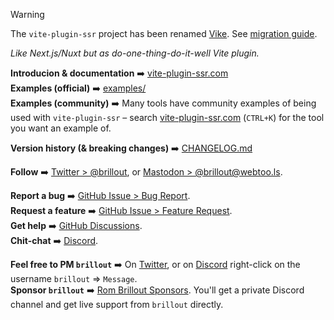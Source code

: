 > [!WARNING]  
> The `vite-plugin-ssr` project has been renamed [Vike](https://vike.dev). See [migration guide](https://vite-plugin-ssr.com/vike).

*Like Next.js/Nuxt but as do-one-thing-do-it-well Vite plugin.*

**Introducion & documentation** :arrow_right: [vite-plugin-ssr.com](https://vite-plugin-ssr.com)
<br/>
**Examples (official)** :arrow_right: [examples/](https://github.com/brillout/vite-plugin-ssr/tree/main/examples)
<br/>
**Examples (community)** :arrow_right: Many tools have community examples of being used with `vite-plugin-ssr` – search [vite-plugin-ssr.com](https://vite-plugin-ssr.com) (`CTRL+K`) for the tool you want an example of.

**Version history (& breaking changes)** :arrow_right: [CHANGELOG.md](/CHANGELOG.md)

**Follow** :arrow_right: [Twitter > @brillout](https://twitter.com/brillout), or [Mastodon > @brillout@webtoo.ls](https://m.webtoo.ls/@brillout).

**Report a bug** :arrow_right: [GitHub Issue > Bug Report](https://github.com/vitejs/vite/issues/new/choose).
<br/>
**Request a feature** :arrow_right: [GitHub Issue > Feature Request](https://github.com/vitejs/vite/issues/new/choose).
<br/>
**Get help** :arrow_right: [GitHub Discussions](https://github.com/brillout/vite-plugin-ssr/discussions).
<br/>
**Chit-chat** :arrow_right: [Discord](https://discord.com/invite/hfHhnJyVg8).

**Feel free to PM `brillout`** :arrow_right: On [Twitter](https://twitter.com/brillout), or on [Discord](https://discord.com/invite/hfHhnJyVg8) right-click on the username `brillout` => `Message`.
<br/>
**Sponsor `brillout`** :arrow_right: [Rom Brillout Sponsors](https://github.com/sponsors/brillout). You'll get a private Discord channel and get live support from `brillout` directly.
